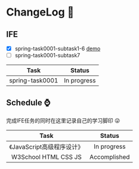 ﻿# ChangeLog :notebook:
## IFE
- [x] spring-task0001-subtask1-6 [demo](http://norrix.github.io/workbook/2015_spring/task0001/subtask1-6/task0001.html)
- [ ] spring-task0001-subtask7

| Task | Status |
|:------------:|:----------:|
|spring-task0001|In progress|

## Schedule :watch:
完成IFE任务的同时在这里记录自己的学习脚印 :stuck_out_tongue_winking_eye:

| Task | Status |
|:------------:|:----------:|
|《JavaScript高级程序设计》|In progress|
|W3School HTML CSS JS|Accomplished|
